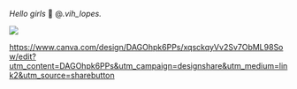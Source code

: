 _Hello girls_
🍒
@_.vih_lopes._


![](https://media1.tenor.com/m/nzj9MmZtCXsAAAAC/raining-day.gif)


https://www.canva.com/design/DAGOhpk6PPs/xqsckqyVv2Sv7ObML98Sow/edit?utm_content=DAGOhpk6PPs&utm_campaign=designshare&utm_medium=link2&utm_source=sharebutton



